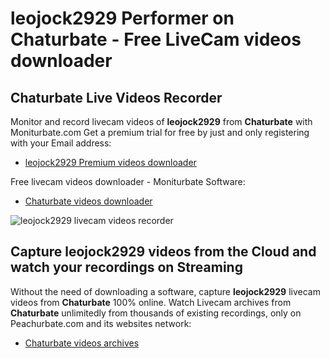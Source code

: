 # leojock2929 Performer on Chaturbate - Free LiveCam videos downloader

## Chaturbate Live Videos Recorder

Monitor and record livecam videos of **leojock2929** from **Chaturbate** with Moniturbate.com
Get a premium trial for free by just and only registering with your Email address:
* [leojock2929 Premium videos downloader](https://moniturbate.com/request-demo-licence-key.html)

Free livecam videos downloader - Moniturbate Software:
* [Chaturbate videos downloader](https://moniturbate.com/moniturbate-download-software.html)

![leojock2929 livecam videos recorder](https://peachurnet.com/templates/moniturbate-software.png)


## Capture leojock2929 videos from the Cloud and watch your recordings on Streaming

Without the need of downloading a software, capture **leojock2929** livecam videos from **Chaturbate** 100% online.
Watch Livecam archives from **Chaturbate** unlimitedly from thousands of existing recordings, only on Peachurbate.com and its websites network:
* [Chaturbate videos archives](https://peachurnet.com/)